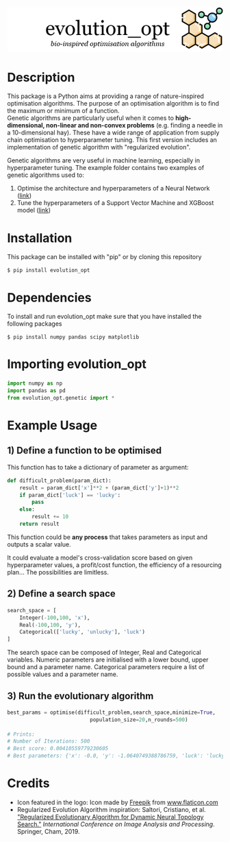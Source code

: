 ![](https://github.com/eliottkalfon/evolution_opt/blob/master/resources/eo_logo.png)

# Description

This package is a Python aims at providing a range of nature-inspired optimisation algorithms. 
The purpose of an optimisation algorithm is to find the maximum or minimum of a function. <br>
Genetic algorithms are particularly useful when it comes to **high-dimensional, non-linear and non-convex problems** (e.g. finding a needle in a 10-dimensional hay). 
These have a wide range of application from supply chain optimisation to hyperparameter tuning.
This first version includes an implementation of genetic algorithm with "regularized evolution".

Genetic algorithms are very useful in machine learning, especially in hyperparameter tuning.
The example folder contains two examples of genetic algorithms used to:<br>
1) Optimise the architecture and hyperparameters of a Neural Network ([link](https://github.com/eliottkalfon/evolution_opt/blob/master/example/Neural%20Network%20Optimisation.ipynb))<br>
2) Tune the hyperparameters of a Support Vector Machine and XGBoost model ([link](https://github.com/eliottkalfon/evolution_opt/blob/master/example/SVM%20and%20XGBoost%20Optimisation.ipynb))


# Installation

This package can be installed with "pip" or by cloning this repository

    $ pip install evolution_opt
	
# Dependencies

To install and run evolution_opt make sure that you have installed the following packages

    $ pip install numpy pandas scipy matplotlib
	
# Importing evolution_opt

```python
import numpy as np
import pandas as pd
from evolution_opt.genetic import *
```

# Example Usage

## 1) Define a function to be optimised
    
This function has to take a dictionary of parameter as argument:
```python
def difficult_problem(param_dict):
    result = param_dict['x']**2 + (param_dict['y']+1)**2
    if param_dict['luck'] == 'lucky':
        pass
    else:
        result += 10
    return result
```
  This function could be **any process** that takes parameters as input and outputs a scalar value.
    
  It could evaluate a model's cross-validation score based on given hyperparameter values,
  a profit/cost function, the efficiency of a resourcing plan... The possibilities are limitless.
    
 ## 2) Define a search space
```python
search_space = [
    Integer(-100,100, 'x'),
    Real(-100,100, 'y'),
    Categorical(['lucky', 'unlucky'], 'luck')
]
```   
  The search space can be composed of Integer, Real and Categorical variables.
  Numeric parameters are initialised with a lower bound, upper bound and a parameter name.
  Categorical parameters require a list of possible values and a parameter name.
    
  ## 3) Run the evolutionary algorithm
```python
best_params = optimise(difficult_problem,search_space,minimize=True, 
                           population_size=20,n_rounds=500)   

# Prints:
# Number of Iterations: 500
# Best score: 0.00410559779230605
# Best parameters: {'x': -0.0, 'y': -1.0640749388786759, 'luck': 'lucky'}
```

# Credits

- Icon featured in the logo: Icon made by <a href="https://www.flaticon.com/authors/freepik" title="Freepik">Freepik</a> from <a href="https://www.flaticon.com/" title="Flaticon"> www.flaticon.com</a>
- Regularized Evolution Algorithm inspiration: Saltori, Cristiano, et al. ["Regularized Evolutionary Algorithm for Dynamic Neural Topology Search."](https://arxiv.org/abs/1905.06252) *International Conference on Image Analysis and Processing*. Springer, Cham, 2019.






